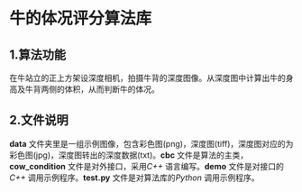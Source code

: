 # 牛的体况评分算法库
## 1.算法功能
在牛站立的正上方架设深度相机，拍摄牛背的深度图像。从深度图中计算出牛的身高及牛背两侧的体积，从而判断牛的体况。
## 2.文件说明
**data** 文件夹里是一组示例图像，包含彩色图(png)，深度图(tiff)，深度图对应的为彩色图(jpg)，深度图转出的深度数据(txt)。**cbc** 文件是算法的主类，**cow_condition** 文件是对外接口，采用*C++* 语言编写。**demo** 文件是对接口的*C++* 调用示例程序。**test.py** 文件是对算法库的*Python* 调用示例程序。
